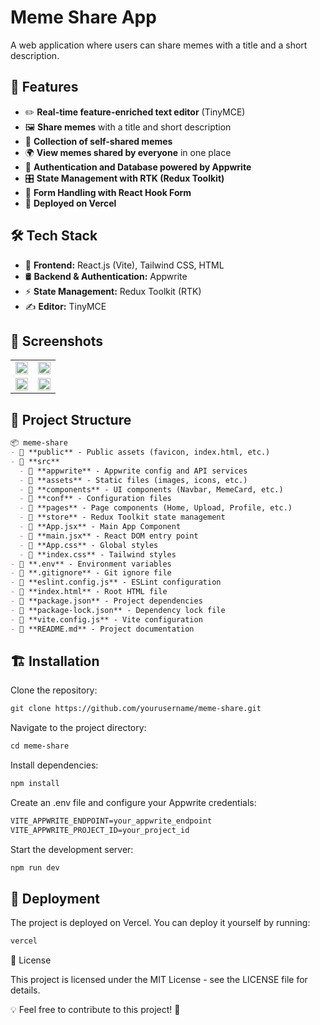 # Meme Share App

A web application where users can share memes with a title and a short description.

## 🚀 Features

- ✏️ **Real-time feature-enriched text editor** (TinyMCE)  
- 🖼️ **Share memes** with a title and short description  
- 📂 **Collection of self-shared memes**  
- 🌍 **View memes shared by everyone** in one place  
- 🔐 **Authentication and Database powered by Appwrite**  
- 🎛 **State Management with RTK (Redux Toolkit)**  
- 📑 **Form Handling with React Hook Form**  
- 🚀 **Deployed on Vercel**  

## 🛠️ Tech Stack

- 🎨 **Frontend:** React.js (Vite), Tailwind CSS, HTML  
- 🛢 **Backend & Authentication:** Appwrite  
- ⚡ **State Management:** Redux Toolkit (RTK)  
- ✍️ **Editor:** TinyMCE  



## 📸 Screenshots
<table> <tr> <td><img src="https://github.com/user-attachments/assets/74355e85-0ec5-4858-afb9-0d99b2c83674" 
									 width="100%"></td> <td><img src="https://github.com/user-attachments/assets/e11d26a4-9641-49a4-882f-8ea1ad2ab18e" 
									width="100%"></td> </tr> <tr> <td><img src="https://github.com/user-attachments/assets/79f2d615-b88e-46e0-9da3-0a8667674d03" 
									width="100%"></td> <td><img src="https://github.com/user-attachments/assets/0c4af3d5-38b9-4a36-bcd6-793c6698a2d9" width="100%"></td> </tr> </table>




## 📂 Project Structure
```markdown
📦 meme-share
- 📂 **public** - Public assets (favicon, index.html, etc.)
- 📂 **src**
  - 📂 **appwrite** - Appwrite config and API services
  - 📂 **assets** - Static files (images, icons, etc.)
  - 📂 **components** - UI components (Navbar, MemeCard, etc.)
  - 📂 **conf** - Configuration files
  - 📂 **pages** - Page components (Home, Upload, Profile, etc.)
  - 📂 **store** - Redux Toolkit state management
  - 📜 **App.jsx** - Main App Component
  - 📜 **main.jsx** - React DOM entry point
  - 📜 **App.css** - Global styles
  - 📜 **index.css** - Tailwind styles
- 📜 **.env** - Environment variables
- 📜 **.gitignore** - Git ignore file
- 📜 **eslint.config.js** - ESLint configuration
- 📜 **index.html** - Root HTML file
- 📜 **package.json** - Project dependencies
- 📜 **package-lock.json** - Dependency lock file
- 📜 **vite.config.js** - Vite configuration
- 📜 **README.md** - Project documentation


```
## 🏗️ Installation

Clone the repository:
```markdown
git clone https://github.com/yourusername/meme-share.git
```
Navigate to the project directory:
```markdown
cd meme-share
```
Install dependencies:
```markdown
npm install
```
Create an .env file and configure your Appwrite credentials:
```markdown
VITE_APPWRITE_ENDPOINT=your_appwrite_endpoint
VITE_APPWRITE_PROJECT_ID=your_project_id
```
Start the development server:
```markdown
npm run dev
```
## 🚀 Deployment

The project is deployed on Vercel. You can deploy it yourself by running:
```markdown
vercel
```
📜 License

This project is licensed under the MIT License - see the LICENSE file for details.

💡 Feel free to contribute to this project! 🎉
